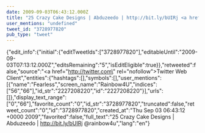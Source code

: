 ```yaml
---
date: 2009-09-03T06:43:12.000Z
title: "25 Crazy Cake Designs | Abduzeedo | http://bit.ly/bUIRj <a href='http://twitter.com/rainbow4u'>@rainbow4u</a>″"
user_mentions: "undefined"
tweet_id: "3728977820"
pub_type: "tweet"
---
```

{"edit_info":{"initial":{"editTweetIds":["3728977820"],"editableUntil":"2009-09-03T07:13:12.000Z","editsRemaining":"5","isEditEligible":true}},"retweeted":false,"source":"<a href=\"http://twitter.com\" rel=\"nofollow\">Twitter Web Client</a>","entities":{"hashtags":[],"symbols":[],"user_mentions":[{"name":"Fearless","screen_name":"Rainbow4U","indices":["56","66"],"id_str":"2227208220","id":"2227208220"}],"urls":[]},"display_text_range":["0","66"],"favorite_count":"0","id_str":"3728977820","truncated":false,"retweet_count":"0","id":"3728977820","created_at":"Thu Sep 03 06:43:12 +0000 2009","favorited":false,"full_text":"25 Crazy Cake Designs | Abduzeedo | http://bit.ly/bUIRj @rainbow4u","lang":"en"}
